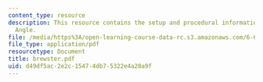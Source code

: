 ```yaml
---
content_type: resource
description: This resource contains the setup and procedural information for Brewster
  Angle.
file: /media/https%3A/open-learning-course-data-rc.s3.amazonaws.com/6-630-electromagnetics-fall-2006/d49df5ac2e2c15474db75322e4a20a9f_brewster.pdf
file_type: application/pdf
resourcetype: Document
title: brewster.pdf
uid: d49df5ac-2e2c-1547-4db7-5322e4a20a9f
---
```

